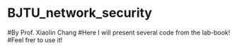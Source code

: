 # BJTU_network_security
#By Prof. Xiaolin Chang
#Here I will present several code from the lab-book!
#Feel frer to use it!
